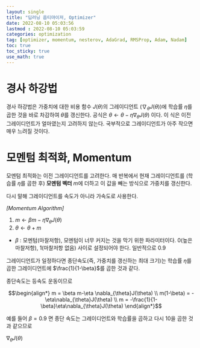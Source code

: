 ```yaml
---
layout: single
title: "딥러닝 옵티마이저, Optimizer"
date: 2022-08-10 05:03:56
lastmod : 2022-08-10 05:03:59
categories: optimization
tag: [optimizer, momentum, nesterov, AdaGrad, RMSProp, Adam, Nadam]
toc: true
toc_sticky: true
use_math: true
---
```


# 경사 하강법

경사 하강법은 가중치에 대한 비용 함수 $J(\theta)$의 그레이디언트 ($\nabla_{\theta}J(\theta)$)에 학습률 $\eta$를 곱한 것을 바로 차감하여 $\theta$를 갱신한다. 공식은 $\theta \leftarrow \theta-\eta \nabla_{\theta}J(\theta)$ 이다. 이 식은 이전 그레이디언트가 얼마였는지 고려하지 않는다. 국부적으로 그레이디언트가 아주 작으면 매우 느려질 것이다.

# 모멘텀 최적화, Momentum

모멘텀 최적화는 이전 그레이디언트를 고려한다. 매 반복에서 현재 그레이디언트를 (학습률 $\eta$를 곱한 후) **모멘텀 벡터** $m$에 더하고 이 값을 빼는 방식으로 가중치를 갱신한다.

다시 말해 그레이디언트를 속도가 아니라 가속도로 사용한다. 

*[Momentum Algorithm]*

1. $m \leftarrow \beta m-\eta \nabla_{\theta}J(\theta)$
2. $\theta \leftarrow \theta+m$

* $\beta$ : 모멘텀(마찰저항), 모멘텀이 너무 커지는 것을 막기 위한 파라미터이다. 0(높은 마찰저항), 1(마찰저항 없음) 사이로 설정되어야 한다. 일반적으로 0.9

그레이디언트가 일정하다면 종단속도(즉, 가중치를 갱신하는 최대 크기)는 학습률 $\eta$를 곱한 그레이디언트에 $\frac{1}{1-\beta}$를 곱한 것과 같다. 

종단속도는 등속도 운동이므로

$$\begin{align*} m = \beta m-\eta \nabla_{\theta}J(\theta) \\ m(1-\beta) = -\eta\nabla_{\theta}J(\theta) \\ m = -\frac{1}{1-\beta}\eta\nabla_{\theta}J(\theta) \end{align*}$$

예를 들어 $\beta=0.9$ 면 종단 속도는 그레이디언트와 학습률을 곱하고 다시 10을 곱한 것과 같으므로 

$\nabla_{\theta}J(\theta)$